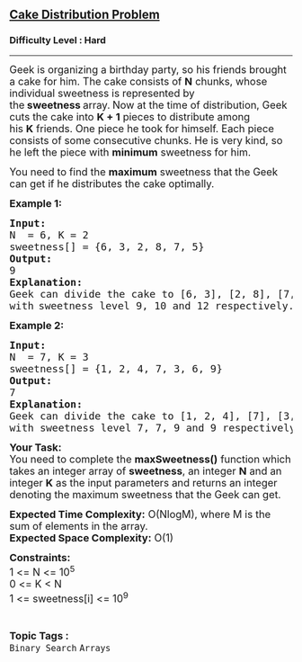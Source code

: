 <h2><a href="https://practice.geeksforgeeks.org/problems/0a7c7f1089932257071f9fa076f25d353f91e0fd/1?page=1&difficulty[]=2&sortBy=accuracy">Cake Distribution Problem</a></h2><h3>Difficulty Level : Hard</h3><hr><div class="problems_problem_content__Xm_eO" bis_skin_checked="1"><p><span style="font-size:18px">Geek is organizing a birthday party, so his friends brought a cake for him. The cake consists of <strong>N</strong>&nbsp;chunks, whose individual sweetness is represented by the<strong>&nbsp;sweetness&nbsp;</strong>array.<strong>&nbsp;</strong>Now at the time of distribution, Geek cuts the cake into&nbsp;<strong>K + 1</strong>&nbsp;pieces to distribute among his&nbsp;<strong>K</strong>&nbsp;friends. One piece he took for himself. Each piece consists of some consecutive chunks. He is very kind, so he left the piece with <strong>minimum</strong> sweetness for him.</span></p>

<p><span style="font-size:18px">You need to find the&nbsp;<strong>maximum</strong>&nbsp;sweetness that the Geek can get if he distributes the cake optimally.</span></p>

<p><strong><span style="font-size:18px">Example 1:</span></strong></p>

<pre><span style="font-size:18px"><strong>Input:</strong></span>
<span style="font-size:18px">N  = 6, K = 2</span>
<span style="font-size:18px">sweetness[] = {6, 3, 2, 8, 7, 5}</span>
<span style="font-size:18px"><strong>Output:</strong></span>
<span style="font-size:18px">9</span>
<span style="font-size:18px"><strong>Explanation:</strong></span>
<span style="font-size:18px">Geek can divide the cake to [6, 3], [2, 8], [7, 5] 
with</span>&nbsp;<span style="font-size:18px">sweetness level 9, 10 and 12 respectively.</span>
</pre>

<p><strong><span style="font-size:18px">Example 2:</span></strong></p>

<pre><span style="font-size:18px"><strong>Input:</strong></span>
<span style="font-size:18px">N  = 7, K = 3</span>
<span style="font-size:18px">sweetness[] = {1, 2, 4, 7, 3, 6, 9}</span>
<span style="font-size:18px"><strong>Output:</strong></span>
<span style="font-size:18px">7</span>
<span style="font-size:18px"><strong>Explanation:</strong></span>
<span style="font-size:18px">Geek can divide the cake to [1, 2, 4], [7], [3, 6], [9] 
with sweetness level 7, 7, 9 and 9 respectively.</span></pre>

<p><strong><span style="font-size:18px">Your Task:</span></strong><br>
<span style="font-size:18px">You need to complete the <strong>maxSweetness()</strong> function which takes an integer array of&nbsp;<strong>sweetness</strong>, an integer <strong>N</strong> and an integer <strong>K</strong> as the input parameters and returns an integer denoting the maximum sweetness that the Geek can get.</span></p>

<p><span style="font-size:18px"><strong>Expected Time Complexity:</strong> O(NlogM), where M is the sum of elements in the array.<br>
<strong>Expected Space Complexity:</strong>&nbsp;O(1)</span></p>

<p><strong><span style="font-size:18px">Constraints:</span></strong><br>
<span style="font-size:18px">1 &lt;= N &lt;= 10<sup>5</sup><br>
0 &lt;= K &lt; N<br>
1 &lt;= sweetness[i] &lt;= 10<sup>9</sup></span></p>
</div><br><p><span style=font-size:18px><strong>Topic Tags : </strong><br><code>Binary Search</code>&nbsp;<code>Arrays</code>&nbsp;